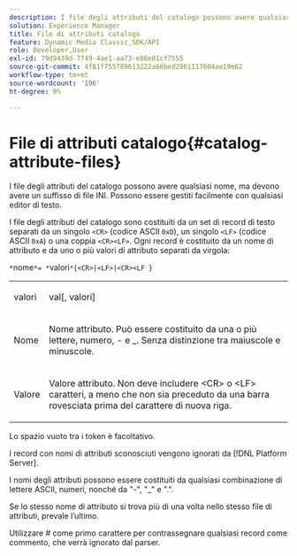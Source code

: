 ```yaml
---
description: I file degli attributi del catalogo possono avere qualsiasi nome, ma devono avere un suffisso di file INI. Possono essere gestiti facilmente con qualsiasi editor di testo.
solution: Experience Manager
title: File di attributi catalogo
feature: Dynamic Media Classic,SDK/API
role: Developer,User
exl-id: 79d9439d-7749-4ae1-aa73-e88e01cf7555
source-git-commit: 4f81f755789613222a66bed2961117604ae19e62
workflow-type: tm+mt
source-wordcount: '196'
ht-degree: 0%

---
```


# File di attributi catalogo{#catalog-attribute-files}

I file degli attributi del catalogo possono avere qualsiasi nome, ma devono avere un suffisso di file INI. Possono essere gestiti facilmente con qualsiasi editor di testo.

I file degli attributi del catalogo sono costituiti da un set di record di testo separati da un singolo `<CR>` (codice ASCII `0xD`), un singolo `<LF>` (codice ASCII `0xA`) o una coppia `<CR><LF>`. Ogni record è costituito da un nome di attributo e da uno o più valori di attributo separati da virgola:

`*`nome`*= *`valori`*{<CR>|<LF>|<CR><LF }`

<table id="simpletable_0F879121670046AE9414298725961303"> 
 <tr class="strow"> 
  <td class="stentry"> <p><span class="varname"> valori</span> </p> </td> 
  <td class="stentry"> <p><span class="codeph"> <span class="varname"> val</span>[,<span class="varname"> valori</span>]</span> </p> </td> 
 </tr> 
 <tr class="strow"> 
  <td class="stentry"> <p>Nome <span class="varname"></span> </p> </td> 
  <td class="stentry"> <p>Nome attributo. Può essere costituito da una o più lettere, numero, - e _. Senza distinzione tra maiuscole e minuscole. </p></td> 
 </tr> 
 <tr class="strow"> 
  <td class="stentry"> <p>Valore <span class="varname"></span> </p></td> 
  <td class="stentry"> <p>Valore attributo. Non deve includere <span class="codeph"> &lt;CR&gt;</span> o <span class="codeph"> &lt;LF&gt;</span> caratteri, a meno che non sia preceduto da una barra rovesciata prima del carattere di nuova riga. </p></td> 
 </tr> 
</table>

Lo spazio vuoto tra i token è facoltativo.

I record con nomi di attributi sconosciuti vengono ignorati da [!DNL Platform Server].

I nomi degli attributi possono essere costituiti da qualsiasi combinazione di lettere ASCII, numeri, nonché da &quot;-&quot;, &quot;_&quot; e &quot;.&quot;.

Se lo stesso nome di attributo si trova più di una volta nello stesso file di attributi, prevale l’ultimo.

Utilizzare # come primo carattere per contrassegnare qualsiasi record come commento, che verrà ignorato dal parser.
